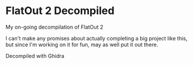 # FlatOut 2 Decompiled
My on-going decompilation of FlatOut 2


I can't make any promises about actually completing a big project like this, but since I'm working on it for fun, may as well put it out there.

Decompiled with Ghidra
